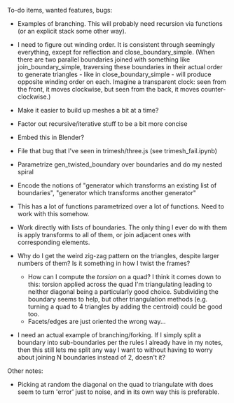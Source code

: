 To-do items, wanted features, bugs:

- Examples of branching. This will probably need recursion via functions
  (or an explicit stack some other way).
- I need to figure out winding order.  It is consistent through seemingly
  everything, except for reflection and close_boundary_simple.
  (When there are two parallel boundaries joined with something like
  join_boundary_simple, traversing these boundaries in their actual order
  to generate triangles - like in close_boundary_simple - will produce
  opposite winding order on each. Imagine a transparent clock: seen from the
  front, it moves clockwise, but seen from the back, it moves
  counter-clockwise.)
- Make it easier to build up meshes a bit at a time?
- Factor out recursive/iterative stuff to be a bit more concise
- Embed this in Blender?
- File that bug that I've seen in trimesh/three.js
  (see trimesh_fail.ipynb)
  
- Parametrize gen_twisted_boundary over boundaries and
do my nested spiral
- Encode the notions of "generator which transforms an
existing list of boundaries", "generator which transforms
another generator"
- This has a lot of functions parametrized over a lot
of functions.  Need to work with this somehow.
- Work directly with lists of boundaries. The only thing
I ever do with them is apply transforms to all of them, or
join adjacent ones with corresponding elements.
- Why do I get the weird zig-zag pattern on the triangles,
despite larger numbers of them? Is it something in how I
twist the frames?
  - How can I compute the *torsion* on a quad? I think it
    comes down to this: torsion applied across the quad I'm
    triangulating leading to neither diagonal being a
    particularly good choice.  Subdividing the boundary seems
    to help, but other triangulation methods (e.g. turning a
    quad to 4 triangles by adding the centroid) could be good
    too.
  - Facets/edges are just oriented the wrong way...
- I need an actual example of branching/forking. If I simply
split a boundary into sub-boundaries per the rules I already
have in my notes, then this still lets me split any way I want
to without having to worry about joining N boundaries instead
of 2, doesn't it?

Other notes:
- Picking at random the diagonal on the quad to triangulate with
  does seem to turn 'error' just to noise, and in its own way this
  is preferable.
